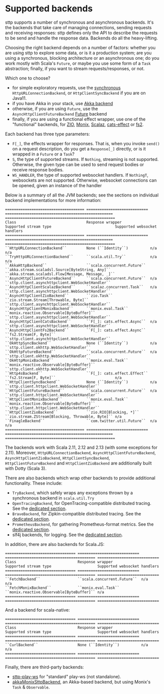 # Supported backends

sttp supports a number of synchronous and asynchronous backends. It's the backends that take care of managing connections, sending requests and receiving responses: sttp defines only the API to describe the requests to be send and handle the response data. Backends do all the heavy-lifting.

Choosing the right backend depends on a number of factors: whether you are using sttp to explore some data, or is it a production system; are you using a synchronous, blocking architecture or an asynchronous one; do you work mostly with Scala's `Future`, or maybe you use some form of a `Task` abstraction; finally, if you want to stream requests/responses, or not.

Which one to choose?

* for simple exploratory requests, use the [synchronous](synchronous.html) `HttpURLConnectionBackend`, or `HttpClientSyncBackend` if you are on Java11.
* if you have Akka in your stack, use [Akka backend](akka.html)
* otherwise, if you are using `Future`, use the `AsyncHttpClientFutureBackend` [Future](future.html) backend
* finally, if you are using a functional effect wrapper, use one of the "functional" backends, for [ZIO](zio.html), [Monix](monix.html), [Scalaz](scalaz.html), [cats-effect](catseffect.html) or [fs2](fs2.html). 

Each backend has three type parameters:

* `F[_]`, the effects wrapper for responses. That is, when you invoke `send()` on a request description, do you get a `Response[_]` directly, or is it wrapped in a `Future` or a `Task`?
* `S`, the type of supported streams. If `Nothing`, streaming is not supported. Otherwise, the given type can be used to send request bodies or receive response bodies.
* `WS_HANDLER`, the type of supported websocket handlers. If `NothingT`, websockets are not supported. Otherwise, websocket connections can be opened, given an instance of the handler

Below is a summary of all the JVM backends; see the sections on individual backend implementations for more information:

```eval_rst
==================================== ============================ ================================================= ==================================================
Class                                Response wrapper             Supported stream type                             Supported websocket handlers
==================================== ============================ ================================================= ==================================================
``HttpURLConnectionBackend``         None (``Identity``)          n/a                                               n/a
``TryHttpURLConnectionBackend``      ``scala.util.Try``           n/a                                               n/a
``AkkaHttpBackend``                  ``scala.concurrent.Future``  ``akka.stream.scaladsl.Source[ByteString, Any]``  ``akka.stream.scaladsl.Flow[Message, Message, _]``
``AsyncHttpClientFutureBackend``     ``scala.concurrent.Future``  n/a                                               ``sttp.client.asynchttpclient.WebSocketHandler``
``AsyncHttpClientScalazBackend``     ``scalaz.concurrent.Task``   n/a                                               ``sttp.client.asynchttpclient.WebSocketHandler``
``AsyncHttpClientZioBackend``        ``zio.Task``                 ``zio.stream.Stream[Throwable, Byte]``            ``sttp.client.asynchttpclient.WebSocketHandler``
``AsyncHttpClientMonixBackend``      ``monix.eval.Task``          ``monix.reactive.Observable[ByteBuffer]``         ``sttp.client.asynchttpclient.WebSocketHandler``
``AsyncHttpClientCatsBackend``       ``F[_]: cats.effect.Async``  n/a                                               ``sttp.client.asynchttpclient.WebSocketHandler``
``AsyncHttpClientFs2Backend``        ``F[_]: cats.effect.Async``  ``fs2.Stream[F, Byte]``                           ``sttp.client.asynchttpclient.WebSocketHandler``
``OkHttpSyncBackend``                None (``Identity``)          n/a                                               ``sttp.client.okhttp.WebSocketHandler``
``OkHttpFutureBackend``              ``scala.concurrent.Future``  n/a                                               ``sttp.client.okhttp.WebSocketHandler``
``OkHttpMonixBackend``               ``monix.eval.Task``          ``monix.reactive.Observable[ByteBuffer]``         ``sttp.client.okhttp.WebSocketHandler``
``Http4sBackend``                    ``F[_]: cats.effect.Effect`` ``fs2.Stream[F, Byte]``                           n/a
``HttpClientSyncBackend``            None (``Identity``)          n/a                                               ``sttp.client.httpclient.WebSocketHandler``
``HttpClientFutureBackend``          ``scala.concurrent.Future``  n/a                                               ``sttp.client.httpclient.WebSocketHandler``
``HttpClientMonixBackend``           ``monix.eval.Task``          ``monix.reactive.Observable[ByteBuffer]``         ``sttp.client.httpclient.WebSocketHandler``
``HttpClientZioBackend``             ``zio.RIO[Blocking, *]``     ``zio.stream.ZStream[Blocking, Throwable, Byte]`` n/a
``FinagleBackend``                   ``com.twitter.util.Future``  n/a                                               n/a
==================================== ============================ ================================================= ==================================================
```

The backends work with Scala 2.11, 2.12 and 2.13 (with some exceptions for 2.11). Moreover, `HttpURLConnectionBackend`, `AsyncHttpClientFutureBackend`, `AsyncHttpClientZioBackend`, `HttpClientSyncBackend`, `HttpClientFutureBackend` and `HttpClientZioBackend` are additionally built with Dotty (Scala 3).

There are also backends which wrap other backends to provide additional functionality. These include:

* `TryBackend`, which safely wraps any exceptions thrown by a synchronous backend in `scala.util.Try`
* `OpenTracingBackend`, for OpenTracing-compatible distributed tracing. See the [dedicated section](wrappers/opentracing.html).
* `BraveBackend`, for Zipkin-compatible distributed tracing. See the [dedicated section](wrappers/brave.html).
* `PrometheusBackend`, for gathering Prometheus-format metrics. See the [dedicated section](wrappers/prometheus.html).
* slf4j backends, for logging. See the [dedicated section](wrappers/slf4j.html).

In addition, there are also backends for Scala.JS:

```eval_rst
================================ ============================ ========================================= ============================
Class                            Response wrapper             Supported stream type                     Supported websocket handlers
================================ ============================ ========================================= ============================
``FetchBackend``                 ``scala.concurrent.Future``  n/a                                       n/a
``FetchMonixBackend``            ``monix.eval.Task``          ``monix.reactive.Observable[ByteBuffer]`` n/a
================================ ============================ ========================================= ============================
```

And a backend for scala-native:

```eval_rst
================================ ============================ ========================================= ============================
Class                            Response wrapper             Supported stream type                     Supported websocket handlers
================================ ============================ ========================================= ============================
``CurlBackend``                  None (``Identity``)          n/a                                       n/a
================================ ============================ ========================================= ============================
```

Finally, there are third-party backends:

* [sttp-play-ws](https://github.com/ragb/sttp-play-ws) for "standard" play-ws (not standalone).
* [akkaMonixSttpBackend](https://github.com/fullfacing/akkaMonixSttpBackend), an Akka-based backend, but using Monix's `Task` & `Observable`.
